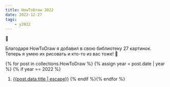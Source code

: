```yaml
---
title: HowToDraw 2022
date: 2022-12-27
tags:
    - y2022
---
```


🌲

Благодаря HowToDraw я добавил в свою библиотеку 27 картинок. Теперь я умею их рисовать и кто-то из вас тоже! 🙂

{% for post in collections.HowToDraw %} {% assign year = post.date | year %} {% if year == 2022 %}

1.  [{{post.data.title | escape}}]({{post.url}}) {% endif %}{% endfor %}
